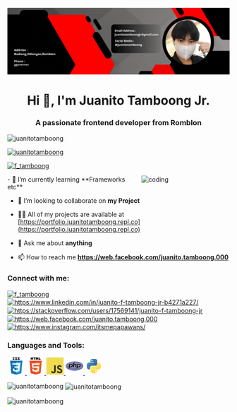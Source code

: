 ![logo](https://github.com/JuanitoTamboong/JuanitoTamboong/blob/main/wans.gif)
<h1 align="center">Hi 👋, I'm Juanito Tamboong Jr.</h1>
<h3 align="center">A passionate frontend developer from Romblon</h3>


<p align="left"> <img src="https://komarev.com/ghpvc/?username=juanitotamboong&label=Profile%20views&color=0e75b6&style=flat" alt="juanitotamboong" /> </p>

<p align="left"> <a href="https://github.com/ryo-ma/github-profile-trophy"><img src="https://github-profile-trophy.vercel.app/?username=juanitotamboong" alt="juanitotamboong" /></a> </p>

<p align="left"> <a href="https://twitter.com/f_tamboong" target="blank"><img src="https://img.shields.io/twitter/follow/f_tamboong?logo=twitter&style=for-the-badge" alt="f_tamboong" /></a> </p>
 <img align="right" src="https://media3.giphy.com/media/HvekzBaREHxlEwvlOS/giphy.webp?cid=ecf05e4766bzzki98h3canos7mrd2b0tefkd5v4e1t66cchz&rid=giphy.webp&ct=s" width="200px" alt="coding">
- 🌱 I’m currently learning **Frameworks etc**

- 👯 I’m looking to collaborate on **my Project**

- 👨‍💻 All of my projects are available at [https://portfolio.juanitotamboong.repl.co](https://portfolio.juanitotamboong.repl.co)

- 💬 Ask me about **anything**

- 📫 How to reach me **https://web.facebook.com/juanito.tamboong.000**

<h3 align="left">Connect with me:</h3>
<p align="left">
<a href="https://twitter.com/f_tamboong" target="blank"><img align="center" src="https://raw.githubusercontent.com/rahuldkjain/github-profile-readme-generator/master/src/images/icons/Social/twitter.svg" alt="f_tamboong" height="30" width="40" /></a>
<a href="https://linkedin.com/in/https://www.linkedin.com/in/juanito-f-tamboong-jr-b4271a227/" target="blank"><img align="center" src="https://raw.githubusercontent.com/rahuldkjain/github-profile-readme-generator/master/src/images/icons/Social/linked-in-alt.svg" alt="https://www.linkedin.com/in/juanito-f-tamboong-jr-b4271a227/" height="30" width="40" /></a>
<a href="https://stackoverflow.com/users/https://stackoverflow.com/users/17569141/juanito-f-tamboong-jr" target="blank"><img align="center" src="https://raw.githubusercontent.com/rahuldkjain/github-profile-readme-generator/master/src/images/icons/Social/stack-overflow.svg" alt="https://stackoverflow.com/users/17569141/juanito-f-tamboong-jr" height="30" width="40" /></a>
<a href="https://fb.com/https://web.facebook.com/juanito.tamboong.000" target="blank"><img align="center" src="https://raw.githubusercontent.com/rahuldkjain/github-profile-readme-generator/master/src/images/icons/Social/facebook.svg" alt="https://web.facebook.com/juanito.tamboong.000" height="30" width="40" /></a>
<a href="https://instagram.com/https://www.instagram.com/itsmepapawans/" target="blank"><img align="center" src="https://raw.githubusercontent.com/rahuldkjain/github-profile-readme-generator/master/src/images/icons/Social/instagram.svg" alt="https://www.instagram.com/itsmepapawans/" height="30" width="40" /></a>
</p>

<h3 align="left">Languages and Tools:</h3>
<p align="left"> <a href="https://www.w3schools.com/css/" target="_blank" rel="noreferrer"> <img src="https://raw.githubusercontent.com/devicons/devicon/master/icons/css3/css3-original-wordmark.svg" alt="css3" width="40" height="40"/> </a> <a href="https://www.w3.org/html/" target="_blank" rel="noreferrer"> <img src="https://raw.githubusercontent.com/devicons/devicon/master/icons/html5/html5-original-wordmark.svg" alt="html5" width="40" height="40"/> </a> <a href="https://developer.mozilla.org/en-US/docs/Web/JavaScript" target="_blank" rel="noreferrer"> <img src="https://raw.githubusercontent.com/devicons/devicon/master/icons/javascript/javascript-original.svg" alt="javascript" width="40" height="40"/> </a> <a href="https://www.php.net" target="_blank" rel="noreferrer"> <img src="https://raw.githubusercontent.com/devicons/devicon/master/icons/php/php-original.svg" alt="php" width="40" height="40"/> </a> <a href="https://www.python.org" target="_blank" rel="noreferrer"> <img src="https://raw.githubusercontent.com/devicons/devicon/master/icons/python/python-original.svg" alt="python" width="40" height="40"/> </a> </p>

<p><img align="left" src="https://github-readme-stats.vercel.app/api/top-langs?username=juanitotamboong&show_icons=true&locale=en&layout=compact" alt="juanitotamboong" /></p>

<p>&nbsp;<img align="center" src="https://github-readme-stats.vercel.app/api?username=juanitotamboong&show_icons=true&locale=en" alt="juanitotamboong" /></p>

<p><img align="center" src="https://github-readme-streak-stats.herokuapp.com/?user=juanitotamboong&" alt="juanitotamboong" /></p>
